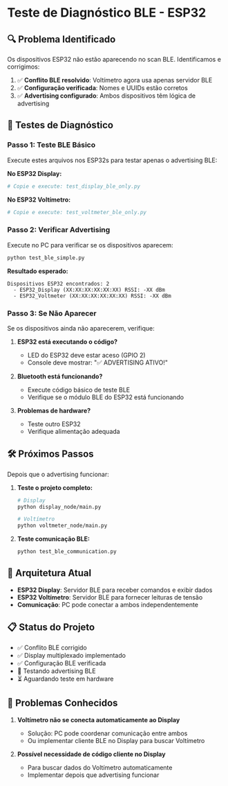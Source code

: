 # Teste de Diagnóstico BLE - ESP32

## 🔍 Problema Identificado

Os dispositivos ESP32 não estão aparecendo no scan BLE. Identificamos e corrigimos:

1. ✅ **Conflito BLE resolvido**: Voltímetro agora usa apenas servidor BLE
2. ✅ **Configuração verificada**: Nomes e UUIDs estão corretos
3. ✅ **Advertising configurado**: Ambos dispositivos têm lógica de advertising

## 🧪 Testes de Diagnóstico

### Passo 1: Teste BLE Básico

Execute estes arquivos nos ESP32s para testar apenas o advertising BLE:

**No ESP32 Display:**
```python
# Copie e execute: test_display_ble_only.py
```

**No ESP32 Voltímetro:**
```python
# Copie e execute: test_voltmeter_ble_only.py
```

### Passo 2: Verificar Advertising

Execute no PC para verificar se os dispositivos aparecem:

```bash
python test_ble_simple.py
```

**Resultado esperado:**
```
Dispositivos ESP32 encontrados: 2
  - ESP32_Display (XX:XX:XX:XX:XX:XX) RSSI: -XX dBm
  - ESP32_Voltmeter (XX:XX:XX:XX:XX:XX) RSSI: -XX dBm
```

### Passo 3: Se Não Aparecer

Se os dispositivos ainda não aparecerem, verifique:

1. **ESP32 está executando o código?**
   - LED do ESP32 deve estar aceso (GPIO 2)
   - Console deve mostrar: "✅ ADVERTISING ATIVO!"

2. **Bluetooth está funcionando?**
   - Execute código básico de teste BLE
   - Verifique se o módulo BLE do ESP32 está funcionando

3. **Problemas de hardware?**
   - Teste outro ESP32
   - Verifique alimentação adequada

## 🛠️ Próximos Passos

Depois que o advertising funcionar:

1. **Teste o projeto completo:**
   ```bash
   # Display
   python display_node/main.py
   
   # Voltímetro  
   python voltmeter_node/main.py
   ```

2. **Teste comunicação BLE:**
   ```bash
   python test_ble_communication.py
   ```

## 🔧 Arquitetura Atual

- **ESP32 Display**: Servidor BLE para receber comandos e exibir dados
- **ESP32 Voltímetro**: Servidor BLE para fornecer leituras de tensão
- **Comunicação**: PC pode conectar a ambos independentemente

## 📋 Status do Projeto

- ✅ Conflito BLE corrigido
- ✅ Display multiplexado implementado  
- ✅ Configuração BLE verificada
- 🔄 Testando advertising BLE
- ⏳ Aguardando teste em hardware

## 🚨 Problemas Conhecidos

1. **Voltímetro não se conecta automaticamente ao Display** 
   - Solução: PC pode coordenar comunicação entre ambos
   - Ou implementar cliente BLE no Display para buscar Voltímetro

2. **Possível necessidade de código cliente no Display**
   - Para buscar dados do Voltímetro automaticamente
   - Implementar depois que advertising funcionar
